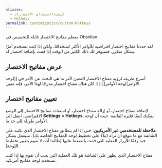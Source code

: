 ```yaml
---
aliases:
  - كيفية/استخدام الاختصارات
  - Hotkeys
permalink: customization/custom-hotkeys
---
```


معظم مفاتيح الاختصار قابلة للتخصيص في Obsidian.

لقد حددنا مفاتيح اختصار افتراضية للأوامر الأكثر استخدامًا، ولكن إذا كنت تستخدم أمرًا بشكل متكرر، فسيوفر لك ذلك الكثير من الوقت إذا قمت بإضافة اختصار له.

## عرض مفاتيح الاختصار

أسرع طريقة لرؤية مفتاح الاختصار المعين لأمر ما هي البحث عن الأمر في [[لوحة الأوامر|لوحة الأوامر]]. إذا كان هناك مفتاح اختصار مدرجًا لهذا الأمر، فإنه معين.

## تعيين مفاتيح اختصار

لإضافة مفتاح اختصار، أو إزالة مفتاح اختصار، أو استعادة مفاتيح الاختصار إلى الوضع الافتراضي، انتقل إلى **Settings > Hotkeys**. يمكنك أيضًا فلترة القائمة، حيث أن لوحة الأوامر طويلة إلى حد ما.

**ملاحظة للمستخدمين غير الأمريكيين:** حتى إذا لم يتطابق مفتاح الاختصار الذي تكتبه على الشاشة مع ما تتوقع أن تراه (بناءً على تخطيط لوحة المفاتيح الخاصة بك)، سيعمل بشكل جيد وفقًا للأزرار الفعلية التي قمت بالضغط عليها (طالما أنك لا تقوم بتغيير تخطيط اللوحة).

مفتاح الاختصار الذي يظهر على الشاشة هو تلك العملية التي يجب أن تقوم بها إذا كنت تستخدم لوحة مفاتيح أمريكية.
